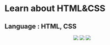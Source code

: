# Learn about HTML&CSS

## Language : HTML, CSS

<p align="center"

<img src="https://img.shields.io/badge/HTML5-E34F26?style=flat-square&logo=HTML5&logoColor=white" /> <img src="https://img.shields.io/badge/CSS-1572B6?style=flat-square&logo=CSS&logoColor=Blue"/> <img src="https://img.shields.io/badge/JavaScript-F7DF1E?style=flat-square&logo=JavaScript&logoColor=white"/>
</p>
